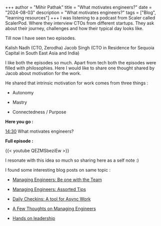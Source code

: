 +++
author = "Mihir Pathak"
title = "What motivates engineers?"
date = "2024-08-03"
description = "What motivates engineers?"
tags = ["Blog", "learning resources"]
+++
I was listening to a podcast from Scaler called ScalerPod. Where they interview CTOs from different startups. They ask about their journey, challenges and how their typical day looks like.

Till now I have seen two episodes.

Kalish Nadh (CTO, Zerodha)
Jacob Singh (CTO in Residence for Sequoia Capital in South East Asia and India)

I like both the episodes so much. Apart from tech both the episodes were filled with philosophies. Here I would like to share one thought shared by Jacob about motivation for the work. 

He shared that intrinsic motivation for work comes from three things : 

- Autonomy 

- Mastry 

- Connectedness / Purpose 

**Here you go :**

[14:30](https://www.youtube.com/watch?v=QEZMSbeziEw&t=870s) What motivates engineers?

**Full episode :**

{{< youtube QEZMSbeziEw >}}


I resonate with this idea so much so sharing here as a self note :) 

I found some interesting blog posts on same topic :

- [Managing Engineers: Be one with the Team](https://vishnugopal.com/2020/04/11/managing-engineers-be-one-with-the-team/)

- [Managing Engineers: Assorted Tips](https://vishnugopal.com/2020/04/18/managing-engineers-assorted-tips/)

- [Daily Checkins: A tool for Async Work](https://vishnugopal.com/2020/04/27/daily-checkins-a-tool-for-async-work/)

- [A Few Thoughts on Managing Engineers](https://vishnugopal.com/2020/03/28/a-few-thoughts-on-managing-engineers/)

- [Hands on leadership](https://chettyarun.com/posts/handson-leadership/)